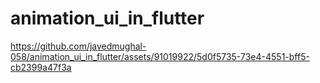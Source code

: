 # animation_ui_in_flutter
https://github.com/javedmughal-058/animation_ui_in_flutter/assets/91019922/5d0f5735-73e4-4551-bff5-cb2399a47f3a




